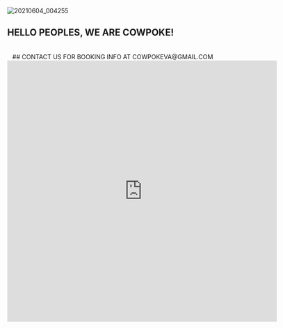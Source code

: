 ![20210604_004255](https://user-images.githubusercontent.com/85310685/120841281-4ec0d480-c539-11eb-9292-b801ec3f97d1.jpg)

## HELLO PEOPLES, WE ARE COWPOKE!
<br>
<img class = "kalman" source = ""></img>
<img class = "curly" source = ""></img>
<img class = "brian" source = ""></img>
## CONTACT US FOR BOOKING INFO AT COWPOKEVA@GMAIL.COM 
<br>
<div class="responsive-iframe-container big-container">
<iframe src="https://calendar.google.com/calendar/embed?height=600&amp;wkst=1&amp;bgcolor=%23ffffff&amp;ctz=America%2FNew_York&amp;src=Y293cG9rZXZhQGdtYWlsLmNvbQ&amp;color=%23039BE5&amp;showTz=0&amp;showCalendars=0&amp;showTabs=0&amp;showPrint=0&amp;showTitle=0" style="border-width:0" width="620" height="600" frameborder="0" scrolling="no"></iframe>
</div>
<br>
